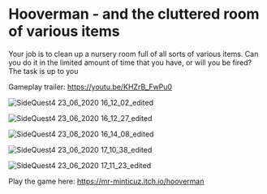 # Hooverman - and the cluttered room of various items
Your job is to clean up a nursery room full of all sorts of various items. Can you do it in the limited amount of time that you have, or will you be fired? The task is up to you

Gameplay trailer: https://youtu.be/KHZrB_FwPu0

![SideQuest4 23_06_2020 16_12_02_edited](https://user-images.githubusercontent.com/23738870/109621916-761b9600-7b33-11eb-966f-ca11ab67a60e.jpg)

![SideQuest4 23_06_2020 16_12_27_edited](https://user-images.githubusercontent.com/23738870/109621931-787df000-7b33-11eb-995b-7e8a03a1612b.jpg)

![SideQuest4 23_06_2020 16_14_08_edited](https://user-images.githubusercontent.com/23738870/109621943-7a47b380-7b33-11eb-961d-6ae06ab13c33.jpg)

![SideQuest4 23_06_2020 17_10_38_edited](https://user-images.githubusercontent.com/23738870/109621956-7ddb3a80-7b33-11eb-9128-d136cc300cfe.jpg)

![SideQuest4 23_06_2020 17_11_23_edited](https://user-images.githubusercontent.com/23738870/109621961-7e73d100-7b33-11eb-97e5-89958200272c.jpg)

Play the game here: https://mr-minticuz.itch.io/hooverman
